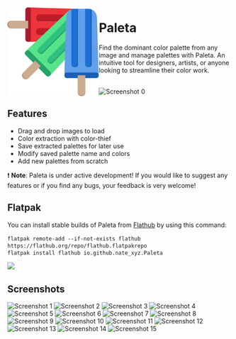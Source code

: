 <img src="/data/icons/icon.svg" align="left" height="200px" vspace="10px">


Paleta
======

Find the dominant color palette from any image and manage palettes with Paleta.
An intuitive tool for designers, artists, or anyone looking to streamline their color work.
<br><br>

![Screenshot 0](./data/screenshots/paleta--0.png)

Features
--------------

- Drag and drop images to load
- Color extraction with color-thief
- Save extracted palettes for later use
- Modify saved palette name and colors
- Add new palettes from scratch

❗ **Note**: Paleta is under active development! If you would like to suggest any features or if you find any bugs, your feedback is very welcome!

Flatpak
--------------

You can install stable builds of Paleta from [Flathub](https://flathub.org)
by using this command:

    flatpak remote-add --if-not-exists flathub https://flathub.org/repo/flathub.flatpakrepo
    flatpak install flathub io.github.nate_xyz.Paleta

<a href="https://flathub.org/apps/details/io.github.nate_xyz.Paleta"><img src="https://flathub.org/assets/badges/flathub-badge-en.png" width="200"/></a>


Screenshots
--------------
![Screenshot 1](./data/screenshots/paleta--1.png)
![Screenshot 2](./data/screenshots/paleta--2.png)
![Screenshot 3](./data/screenshots/paleta--3.png)
![Screenshot 4](./data/screenshots/paleta--4.png)
![Screenshot 5](./data/screenshots/paleta--5.png)
![Screenshot 6](./data/screenshots/paleta--6.png)
![Screenshot 7](./data/screenshots/paleta--7.png)
![Screenshot 8](./data/screenshots/paleta--8.png)
![Screenshot 9](./data/screenshots/paleta--9.png)
![Screenshot 10](./data/screenshots/paleta--10.png)
![Screenshot 11](./data/screenshots/paleta--11.png)
![Screenshot 12](./data/screenshots/paleta--12.png)
![Screenshot 13](./data/screenshots/paleta--13.png)
![Screenshot 14](./data/screenshots/paleta--14.png)
![Screenshot 15](./data/screenshots/paleta--15.png)